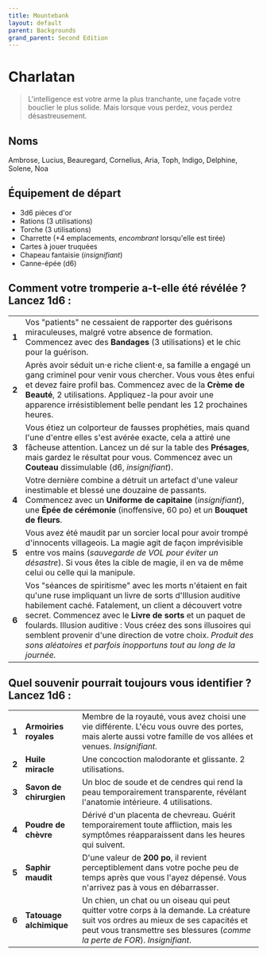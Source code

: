 ```yaml
---
title: Mountebank
layout: default
parent: Backgrounds
grand_parent: Second Edition
---
```


# Charlatan

> L'intelligence est votre arme la plus tranchante, une façade votre bouclier le plus solide. Mais lorsque vous perdez, vous perdez désastreusement.

## Noms

Ambrose, Lucius, Beauregard, Cornelius, Aria, Toph, Indigo, Delphine, Solene, Noa

## Équipement de départ

- 3d6 pièces d'or
- Rations (3 utilisations)
- Torche (3 utilisations)
- Charrette (+4 emplacements, _encombrant_ lorsqu'elle est tirée)
- Cartes à jouer truquées
- Chapeau fantaisie (_insignifiant_)
- Canne-épée (d6)

## Comment votre tromperie a-t-elle été révélée ? Lancez 1d6 :

|       |                                                                                                                                                                                                                                                                                                                                                                                                                |
| ----- | -------------------------------------------------------------------------------------------------------------------------------------------------------------------------------------------------------------------------------------------------------------------------------------------------------------------------------------------------------------------------------------------------------------- |
| **1** | Vos "patients" ne cessaient de rapporter des guérisons miraculeuses, malgré votre absence de formation. Commencez avec des **Bandages** (3 utilisations) et le chic pour la guérison. |
| **2** | Après avoir séduit un⋅e riche client⋅e, sa famille a engagé un gang criminel pour venir vous chercher. Vous vous êtes enfui et devez faire profil bas. Commencez avec de la **Crème de Beauté**, 2 utilisations. Appliquez-la pour avoir une apparence irrésistiblement belle pendant les 12 prochaines heures. |
| **3** | Vous étiez un colporteur de fausses prophéties, mais quand l'une d'entre elles s'est avérée exacte, cela a attiré une fâcheuse attention. Lancez un dé sur la table des **Présages**, mais gardez le résultat pour vous. Commencez avec un **Couteau** dissimulable (d6, _insignifiant_). |
| **4** | Votre dernière combine a détruit un artefact d'une valeur inestimable et blessé une douzaine de passants. Commencez avec un **Uniforme de capitaine** (_insignifiant_), une **Épée de cérémonie** (inoffensive, 60 po) et un **Bouquet de fleurs**. |
| **5** | Vous avez été maudit par un sorcier local pour avoir trompé d'innocents villageois. La magie agit de façon imprévisible entre vos mains (_sauvegarde de VOL pour éviter un désastre_). Si vous êtes la cible de magie, il en va de même celui ou celle qui la manipule. |
| **6** | Vos "séances de spiritisme" avec les morts n'étaient en fait qu'une ruse impliquant un livre de sorts d'Illusion auditive habilement caché. Fatalement, un client a découvert votre secret. Commencez avec le **Livre de sorts** et un paquet de foulards. Illusion auditive : Vous créez des sons illusoires qui semblent provenir d'une direction de votre choix. _Produit des sons aléatoires et parfois inopportuns tout au long de la journée._ |

## Quel souvenir pourrait toujours vous identifier ? Lancez 1d6 :

|       |                       |                                                                                                                                                                                  |
| ----- | --------------------- | -------------------------------------------------------------------------------------------------------------------------------------------------------------------------------- |
| **1** | **Armoiries royales** | Membre de la royauté, vous avez choisi une vie différente. L'écu vous ouvre des portes, mais alerte aussi votre famille de vos allées et venues. _Insignifiant_. |
| **2** | **Huile miracle** | Une concoction malodorante et glissante. 2 utilisations. |
| **3** | **Savon de chirurgien** | Un bloc de soude et de cendres qui rend la peau temporairement transparente, révélant l'anatomie intérieure. 4 utilisations. |
| **4** | **Poudre de chèvre** | Dérivé d'un placenta de chevreau. Guérit temporairement toute affliction, mais les symptômes réapparaissent dans les heures qui suivent. |
| **5** | **Saphir maudit** | D'une valeur de **200 po**, il revient perceptiblement dans votre poche peu de temps après que vous l'ayez dépensé. Vous n'arrivez pas à vous en débarrasser. |
| **6** | **Tatouage alchimique** | Un chien, un chat ou un oiseau qui peut quitter votre corps à la demande. La créature suit vos ordres au mieux de ses capacités et peut vous transmettre ses blessures (_comme la perte de FOR_). _Insignifiant_. |
